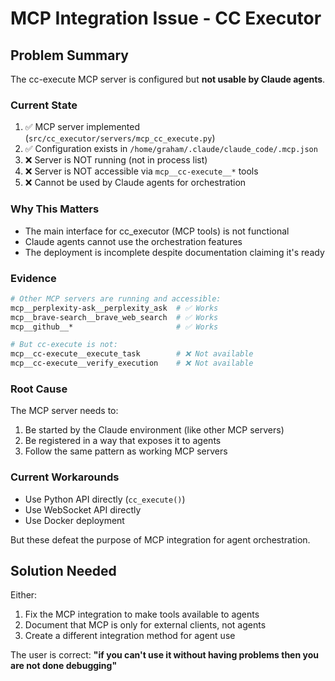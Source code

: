 # MCP Integration Issue - CC Executor

## Problem Summary

The cc-execute MCP server is configured but **not usable by Claude agents**.

### Current State
1. ✅ MCP server implemented (`src/cc_executor/servers/mcp_cc_execute.py`)
2. ✅ Configuration exists in `/home/graham/.claude/claude_code/.mcp.json`
3. ❌ Server is NOT running (not in process list)
4. ❌ Server is NOT accessible via `mcp__cc-execute__*` tools
5. ❌ Cannot be used by Claude agents for orchestration

### Why This Matters
- The main interface for cc_executor (MCP tools) is not functional
- Claude agents cannot use the orchestration features
- The deployment is incomplete despite documentation claiming it's ready

### Evidence
```bash
# Other MCP servers are running and accessible:
mcp__perplexity-ask__perplexity_ask  # ✅ Works
mcp__brave-search__brave_web_search  # ✅ Works
mcp__github__*                       # ✅ Works

# But cc-execute is not:
mcp__cc-execute__execute_task        # ❌ Not available
mcp__cc-execute__verify_execution    # ❌ Not available
```

### Root Cause
The MCP server needs to:
1. Be started by the Claude environment (like other MCP servers)
2. Be registered in a way that exposes it to agents
3. Follow the same pattern as working MCP servers

### Current Workarounds
- Use Python API directly (`cc_execute()`)
- Use WebSocket API directly
- Use Docker deployment

But these defeat the purpose of MCP integration for agent orchestration.

## Solution Needed

Either:
1. Fix the MCP integration to make tools available to agents
2. Document that MCP is only for external clients, not agents
3. Create a different integration method for agent use

The user is correct: **"if you can't use it without having problems then you are not done debugging"**